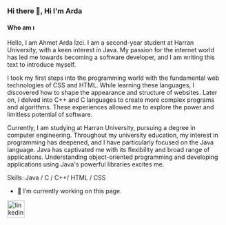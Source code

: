 ### Hi there 👋, Hi I'm Arda
#### Who am ı
Hello, I am Ahmet Arda İzci. I am a second-year student at Harran University, with a keen interest in Java. My passion for the internet world has led me towards becoming a software developer, and I am writing this text to introduce myself.

I took my first steps into the programming world with the fundamental web technologies of CSS and HTML. While learning these languages, I discovered how to shape the appearance and structure of websites. Later on, I delved into C++ and C languages to create more complex programs and algorithms. These experiences allowed me to explore the power and limitless potential of software.

Currently, I am studying at Harran University, pursuing a degree in computer engineering. Throughout my university education, my interest in programming has deepened, and I have particularly focused on the Java language. Java has captivated me with its flexibility and broad range of applications. Understanding object-oriented programming and developing applications using Java's powerful libraries excites me.

Skills: Java / C / C++/ HTML / CSS

- 🔭 I’m currently working on this page. 


[<img src='https://cdn.jsdelivr.net/npm/simple-icons@3.0.1/icons/linkedin.svg' alt='linkedin' height='40'>](https://www.linkedin.com/in/https://www.linkedin.com/in/ahmet-arda-izci-0b4547219//)  


